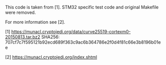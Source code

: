 This code is taken from [1]. STM32 specific test code and original Makefile were removed.

For more information see [2].

[1] https://munacl.cryptojedi.org/data/curve25519-cortexm0-20150813.tar.bz2
    SHA256: 707cf7c7f595121b92ecd689f363c9ac6b364786e2f0d4f81c66e3b8196b01ee

[2] https://munacl.cryptojedi.org/index.shtml

